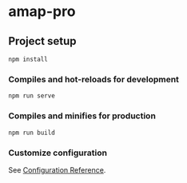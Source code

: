 # amap-pro

## Project setup
```
npm install
```

### Compiles and hot-reloads for development
```
npm run serve
```

### Compiles and minifies for production
```
npm run build
```




### Customize configuration
See [Configuration Reference](https://cli.vuejs.org/config/).
